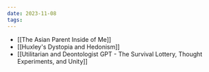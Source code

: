 ```yaml
---
date: 2023-11-08
tags:
---
```

- [[The Asian Parent Inside of Me]]
- [[Huxley's Dystopia and Hedonism]]
- [[Utilitarian and Deontologist GPT - The Survival Lottery, Thought Experiments, and Unity]]